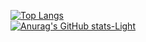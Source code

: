 [![Top Langs](https://github-readme-stats.vercel.app/api/top-langs/?username=noyavuzbey&layout=pie&title_color=ff0051&text_color=ff0051)](https://github.com/anuraghazra/github-readme-stats)<br>[![Anurag's GitHub stats-Light](https://github-readme-stats.vercel.app/api?username=noyavuzbey&show_icons=true&theme=default&title_color=ff0051&text_color=ff0051)](https://github.com/anuraghazra/github-readme-stats)
